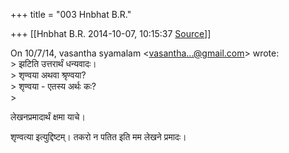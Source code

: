 +++
title = "003 Hnbhat B.R."

+++
[[Hnbhat B.R.	2014-10-07, 10:15:37 [Source](https://groups.google.com/g/samskrita/c/uRIOGhz0mx4)]]



On 10/7/14, vasantha syamalam \<[vasantha...@gmail.com]()\> wrote:  
\> झटिति उत्तरार्थं धन्यवादः।  
\> शृण्वया अथवा श्रृण्वया?  
\> शृण्वया - एतस्य अर्थः कः?  
\>  
  

लेखनप्रमादार्थं क्षमा याचे।  
  
शृण्वत्या इत्युद्दिष्टम्। तकरो न पतित इति मम लेखने प्रमादः।  

